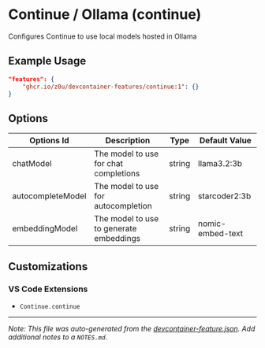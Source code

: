 
# Continue / Ollama (continue)

Configures Continue to use local models hosted in Ollama

## Example Usage

```json
"features": {
    "ghcr.io/z0u/devcontainer-features/continue:1": {}
}
```

## Options

| Options Id | Description | Type | Default Value |
|-----|-----|-----|-----|
| chatModel | The model to use for chat completions | string | llama3.2:3b |
| autocompleteModel | The model to use for autocompletion | string | starcoder2:3b |
| embeddingModel | The model to use to generate embeddings | string | nomic-embed-text |

## Customizations

### VS Code Extensions

- `Continue.continue`



---

_Note: This file was auto-generated from the [devcontainer-feature.json](https://github.com/z0u/devcontainer-features/blob/main/src/continue/devcontainer-feature.json).  Add additional notes to a `NOTES.md`._
